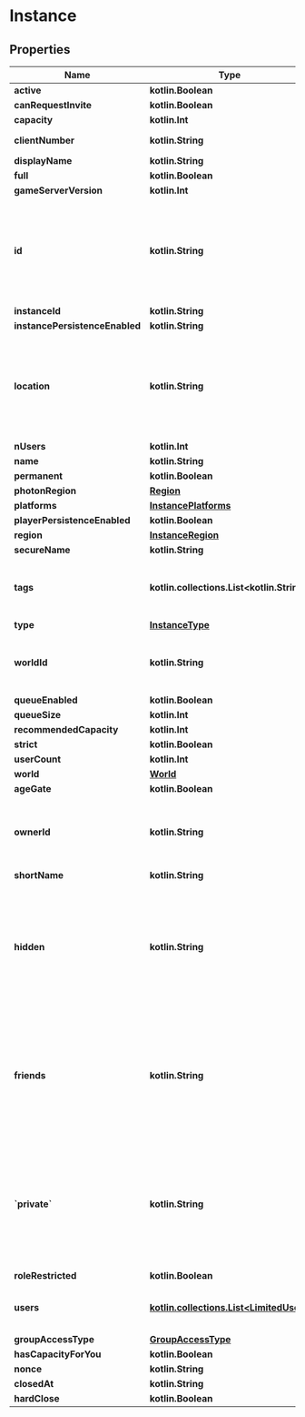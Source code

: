 
# Instance

## Properties
Name | Type | Description | Notes
------------ | ------------- | ------------- | -------------
**active** | **kotlin.Boolean** |  | 
**canRequestInvite** | **kotlin.Boolean** |  | 
**capacity** | **kotlin.Int** |  | 
**clientNumber** | **kotlin.String** | Always returns \&quot;unknown\&quot;. | 
**displayName** | **kotlin.String** |  | 
**full** | **kotlin.Boolean** |  | 
**gameServerVersion** | **kotlin.Int** |  | 
**id** | **kotlin.String** | InstanceID can be \&quot;offline\&quot; on User profiles if you are not friends with that user and \&quot;private\&quot; if you are friends and user is in private instance. | 
**instanceId** | **kotlin.String** |  | 
**instancePersistenceEnabled** | **kotlin.String** |  | 
**location** | **kotlin.String** | InstanceID can be \&quot;offline\&quot; on User profiles if you are not friends with that user and \&quot;private\&quot; if you are friends and user is in private instance. | 
**nUsers** | **kotlin.Int** |  | 
**name** | **kotlin.String** |  | 
**permanent** | **kotlin.Boolean** |  | 
**photonRegion** | [**Region**](Region.md) |  | 
**platforms** | [**InstancePlatforms**](InstancePlatforms.md) |  | 
**playerPersistenceEnabled** | **kotlin.Boolean** |  | 
**region** | [**InstanceRegion**](InstanceRegion.md) |  | 
**secureName** | **kotlin.String** |  | 
**tags** | **kotlin.collections.List&lt;kotlin.String&gt;** | The tags array on Instances usually contain the language tags of the people in the instance.  | 
**type** | [**InstanceType**](InstanceType.md) |  | 
**worldId** | **kotlin.String** | WorldID be \&quot;offline\&quot; on User profiles if you are not friends with that user. | 
**queueEnabled** | **kotlin.Boolean** |  | 
**queueSize** | **kotlin.Int** |  | 
**recommendedCapacity** | **kotlin.Int** |  | 
**strict** | **kotlin.Boolean** |  | 
**userCount** | **kotlin.Int** |  | 
**world** | [**World**](World.md) |  | 
**ageGate** | **kotlin.Boolean** |  |  [optional]
**ownerId** | **kotlin.String** | A groupId if the instance type is \&quot;group\&quot;, null if instance type is public, or a userId otherwise |  [optional]
**shortName** | **kotlin.String** |  |  [optional]
**hidden** | **kotlin.String** | A users unique ID, usually in the form of &#x60;usr_c1644b5b-3ca4-45b4-97c6-a2a0de70d469&#x60;. Legacy players can have old IDs in the form of &#x60;8JoV9XEdpo&#x60;. The ID can never be changed. |  [optional]
**friends** | **kotlin.String** | A users unique ID, usually in the form of &#x60;usr_c1644b5b-3ca4-45b4-97c6-a2a0de70d469&#x60;. Legacy players can have old IDs in the form of &#x60;8JoV9XEdpo&#x60;. The ID can never be changed. |  [optional]
**&#x60;private&#x60;** | **kotlin.String** | A users unique ID, usually in the form of &#x60;usr_c1644b5b-3ca4-45b4-97c6-a2a0de70d469&#x60;. Legacy players can have old IDs in the form of &#x60;8JoV9XEdpo&#x60;. The ID can never be changed. |  [optional]
**roleRestricted** | **kotlin.Boolean** |  |  [optional]
**users** | [**kotlin.collections.List&lt;LimitedUser&gt;**](LimitedUser.md) | The users field is present on instances created by the requesting user. |  [optional]
**groupAccessType** | [**GroupAccessType**](GroupAccessType.md) |  |  [optional]
**hasCapacityForYou** | **kotlin.Boolean** |  |  [optional]
**nonce** | **kotlin.String** |  |  [optional]
**closedAt** | **kotlin.String** |  |  [optional]
**hardClose** | **kotlin.Boolean** |  |  [optional]



